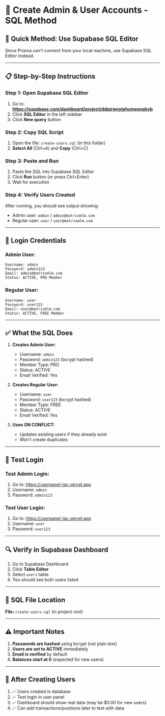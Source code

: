 # 👤 Create Admin & User Accounts - SQL Method

## 🚀 Quick Method: Use Supabase SQL Editor

Since Prisma can't connect from your local machine, use Supabase SQL Editor instead.

---

## 📋 Step-by-Step Instructions

### Step 1: Open Supabase SQL Editor

1. Go to: **https://supabase.com/dashboard/project/ddpjrwoyjphumeenabyb**
2. Click **SQL Editor** in the left sidebar
3. Click **New query** button

### Step 2: Copy SQL Script

1. Open the file: `create-users.sql` (in this folder)
2. **Select All** (Ctrl+A) and **Copy** (Ctrl+C)

### Step 3: Paste and Run

1. Paste the SQL into Supabase SQL Editor
2. Click **Run** button (or press Ctrl+Enter)
3. Wait for execution

### Step 4: Verify Users Created

After running, you should see output showing:
- Admin user: `admin` / `admin@matrixmlm.com`
- Regular user: `user` / `user@matrixmlm.com`

---

## 🔑 Login Credentials

### Admin User:
```
Username: admin
Password: admin123
Email: admin@matrixmlm.com
Status: ACTIVE, PRO Member
```

### Regular User:
```
Username: user
Password: user123
Email: user@matrixmlm.com
Status: ACTIVE, FREE Member
```

---

## ✅ What the SQL Does

1. **Creates Admin User:**
   - Username: `admin`
   - Password: `admin123` (bcrypt hashed)
   - Member Type: PRO
   - Status: ACTIVE
   - Email Verified: Yes

2. **Creates Regular User:**
   - Username: `user`
   - Password: `user123` (bcrypt hashed)
   - Member Type: FREE
   - Status: ACTIVE
   - Email Verified: Yes

3. **Uses ON CONFLICT:**
   - Updates existing users if they already exist
   - Won't create duplicates

---

## 🧪 Test Login

### Test Admin Login:
1. Go to: https://userpanel-lac.vercel.app
2. Username: `admin`
3. Password: `admin123`

### Test User Login:
1. Go to: https://userpanel-lac.vercel.app
2. Username: `user`
3. Password: `user123`

---

## 🔍 Verify in Supabase Dashboard

1. Go to Supabase Dashboard
2. Click **Table Editor**
3. Select `users` table
4. You should see both users listed

---

## 📝 SQL File Location

**File:** `create-users.sql` (in project root)

---

## ⚠️ Important Notes

1. **Passwords are hashed** using bcrypt (not plain text)
2. **Users are set to ACTIVE** immediately
3. **Email is verified** by default
4. **Balances start at 0** (expected for new users)

---

## 🎯 After Creating Users

1. ✅ Users created in database
2. ✅ Test login in user panel
3. ✅ Dashboard should show real data (may be $0.00 for new users)
4. ✅ Can add transactions/positions later to test with data

